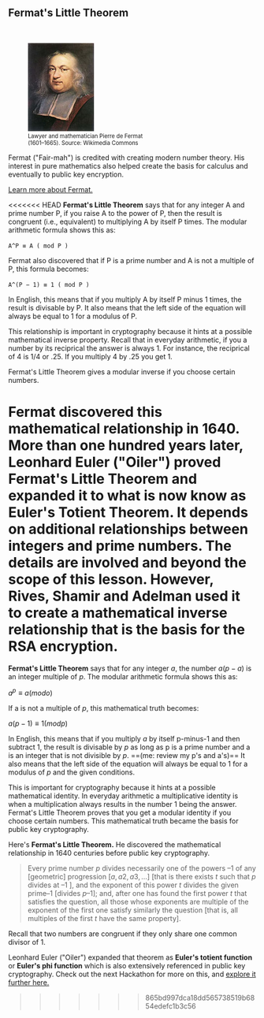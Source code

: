 ## Fermat's Little Theorem 
<br>
<figure class="snippetimg" style="margin: 10 auto;width:50%">
  <img src=".guides/img/Fermat.jpg" alt="Lawyer and mathematician Pierre de Fermat (1601 – 1665) 
*Source: Wikimedia Commons*">
  <figcaption style="font-size: 0.8em; text-align: left;">Lawyer and mathematician Pierre de Fermat (1601–1665). 
 Source: Wikimedia Commons</figcaption>
</figure>

Fermat ("Fair-mah") is credited with creating modern number theory. His interest in pure mathematics also helped create the basis for calculus and eventually to public key encryption.

[Learn more about Fermat.](http://www.storyofmathematics.com/17th_fermat.html.)

<<<<<<< HEAD
**Fermat's Little Theorem** says that for any integer A and prime number P, if you raise A to the power of P, then the result is congruent (i.e., equivalent) to multiplying A by itself P times. The modular arithmetic formula shows this as:

```A^P ≡ A ( mod P )```

Fermat also discovered that if P is a prime number and A is not a multiple of P, this formula becomes:

```A^(P − 1) ≡ 1 ( mod P )```

In English, this means that if you multiply A by itself P minus 1 times, the result is divisable by P. It also means that the left side of the equation will always be equal to 1 for a modulus of P.

This relationship is important in cryptography because it hints at a possible mathematical inverse property. Recall that in everyday arithmetic, if you a number by its reciprical the answer is always 1. For instance, the reciprical of 4 is 1/4 or .25. If you multiply 4 by .25 you get 1. 

Fermat's Little Theorem gives a modular inverse if you choose certain numbers.

Fermat discovered this mathematical relationship in 1640. More than one hundred years later, Leonhard Euler ("Oiler") proved Fermat's Little Theorem and expanded it to what is now know as Euler's Totient Theorem. It depends on additional relationships between integers and prime numbers. The details are involved and beyond the scope of this lesson. However, Rives, Shamir and Adelman used it to create a mathematical inverse relationship that is the basis for the RSA encryption.
=======
**Fermat's Little Theorem** says that for any integer $a$, the number $a (p − a)$ is an integer multiple of $p$. The modular arithmetic formula shows this as:

$a^p ≡ a ( mod o )$


If a is not a multiple of $p$, this mathematical truth becomes:

$a(p − 1) ≡ 1 ( mod p )$

In English, this means that if you multiply $a$ by itself p-minus-1 and then subtract 1, the result is divisable by $p$ as long as p is a prime number and a is an integer that is not divisible by $p$. ==(me: review my p's and a's)== It also means that the left side of the equation will always be equal to 1 for a modulus of $p$ and the given conditions.

This is important for cryptography because it hints at a possible mathematical identity. In everyday arithmetic a multiplicative identity is when a multiplication always results in the number 1 being the answer. Fermat's Little Theorem  proves that you get a modular identity if you choose certain numbers. This mathematical truth became the basis for public key cryptography.

Here's **Fermat's Little Theorem.** He discovered the mathematical relationship in 1640 centuries before public key cryptography.

>Every prime number $p$ divides necessarily one of the powers $–1$ of any [geometric] progression [$a, a2, a3, ...$] [that is there exists $t$ such that $p$ divides at $–1$ ], and the exponent of this power $t$ divides the given prime$–1$  [divides $p – 1$]; and, after one has found the first power $t$ that satisfies the question, all those whose exponents are multiple of the exponent of the first one satisfy similarly the question [that is, all multiples of the first $t$ have the same property].

Recall that two numbers are congruent if they only share one common divisor of $1$.

Leonhard Euler ("Oiler") expanded that theorem as **Euler's totient function** or **Euler's phi function**  which is also extensively referenced in public key cryptography. Check out the next Hackathon for more on this, and 
[explore it further here.](http://mathworld.wolfram.com/TotientFunction.html)
>>>>>>> 865bd997dca18dd565738519b6854edefc1b3c56
